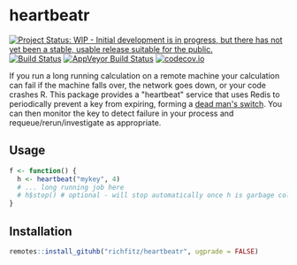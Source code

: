 # heartbeatr

[![Project Status: WIP - Initial development is in progress, but there has not yet been a stable, usable release suitable for the public.](http://www.repostatus.org/badges/latest/wip.svg)](http://www.repostatus.org/#wip)
[![Build Status](https://travis-ci.org/richfitz/heartbeatr.svg?branch=master)](https://travis-ci.org/richfitz/heartbeatr)
[![AppVeyor Build Status](https://ci.appveyor.com/api/projects/status/github/richfitz/heartbeatr?branch=master&svg=true)](https://ci.appveyor.com/project/richfitz/heartbeatr)
[![codecov.io](https://codecov.io/github/richfitz/heartbeatr/coverage.svg?branch=master)](https://codecov.io/github/richfitz/heartbeatr?branch=master)

If you run a long running calculation on a remote machine your calculation can fail if the machine falls over, the network goes down, or your code crashes R.  This package provides a "heartbeat" service that uses Redis to periodically prevent a key from expiring, forming a [dead man's switch](https://en.wikipedia.org/wiki/Dead_man%27s_switch).  You can then monitor the key to detect failure in your process and requeue/rerun/investigate as appropriate.

## Usage

```r
f <- function() {
  h <- heartbeat("mykey", 4)
  # ... long running job here
  # h$stop() # optional - will stop automatically once h is garbage collected
}
```

## Installation

``` r
remotes::install_gituhb("richfitz/heartbeatr", ugprade = FALSE)
```

